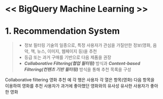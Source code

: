<< BigQuery Machine Learning >>
===

# 1. Recommendation System
> - 정보 필터링 기술의 일종으로, 특정 사용자가 관심을 가질만한 정보(영화, 음악, 책, 뉴스, 이미지, 웹페이지 등)을 추천
> - 등급 또는 과거 구매를 기반으로 다음 제품을 권장
> - ***Collaborative Filtering(협업 필터링)*** 방식과 ***Content-based Filtering(컨텐츠 기반 필터링)*** 방식을 통해 추천 목록을 구성




Collaborative filtering
영화 추천 예
각 행은 사용자
각 열은 항목(영화)
다음 항목을 이용하여 영화를 추천
사용자가 과거에 좋아했던 영화와의 유사성
유사한 사용자가 좋아한 영화

